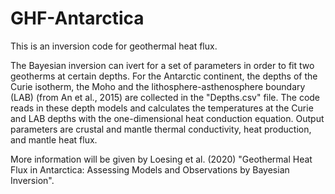 # GHF-Antarctica
This is an inversion code for geothermal heat flux.

The Bayesian inversion can ivert for a set of parameters in order to fit two geotherms at certain depths. 
For the Antarctic continent, the depths of the Curie isotherm, the Moho and the lithosphere-asthenosphere boundary (LAB) (from An et al., 2015) are collected in the "Depths.csv" file.
The code reads in these depth models and calculates the temperatures at the Curie and LAB depths with the one-dimensional heat conduction equation. Output parameters are crustal and mantle thermal conductivity, heat production, and mantle heat flux.


More information will be given by Loesing et al. (2020) "Geothermal Heat Flux in Antarctica: Assessing Models and Observations by Bayesian Inversion".
